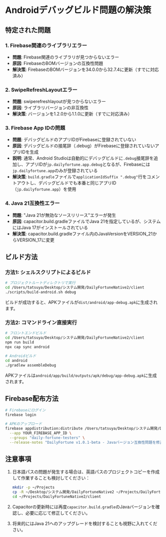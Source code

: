 # Androidデバッグビルド問題の解決策

## 特定された問題

### 1. Firebase関連のライブラリエラー
- **問題**: Firebase関連のライブラリが見つからないエラー
- **原因**: FirebaseのBOMバージョンの互換性問題
- **解決策**: FirebaseのBOMバージョンを34.0.0から32.7.4に更新（すでに対応済み）

### 2. SwipeRefreshLayoutエラー
- **問題**: swiperefreshlayoutが見つからないエラー
- **原因**: ライブラリバージョンの非互換性
- **解決策**: バージョンを1.2.0から1.1.0に更新（すでに対応済み）

### 3. Firebase App IDの問題
- **問題**: デバッグビルドのアプリIDがFirebaseに登録されていない
- **原因**: デバッグビルドの接尾辞（.debug）がFirebaseに登録されていないアプリIDを生成
- **説明**: 通常、Android Studioは自動的にデバッグビルドに`.debug`接尾辞を追加し、アプリIDが`jp.dailyfortune.app.debug`となるが、Firebaseには`jp.dailyfortune.app`のみが登録されている
- **解決策**: `build.gradle`ファイルで`applicationIdSuffix ".debug"`行をコメントアウトし、デバッグビルドでも本番と同じアプリID（`jp.dailyfortune.app`）を使用

### 4. Java 21互換性エラー
- **問題**: "Java 21が無効なソースリリース"エラーが発生
- **原因**: capacitor.build.gradleファイルでJava 21を指定しているが、システムにはJava 17がインストールされている
- **解決策**: capacitor.build.gradleファイル内のJavaVersionをVERSION_21からVERSION_17に変更

## ビルド方法

### 方法1: シェルスクリプトによるビルド

```bash
# プロジェクトルートディレクトリで実行
cd /Users/tatsuya/Desktop/システム開発/DailyFortuneNative2/client
./scripts/build-android.sh debug
```

ビルドが成功すると、APKファイルが`dist/android/app-debug.apk`に生成されます。

### 方法2: コマンドライン直接実行

```bash
# フロントエンドビルド
cd /Users/tatsuya/Desktop/システム開発/DailyFortuneNative2/client
npm run build
npx cap sync android

# Androidビルド
cd android
./gradlew assembleDebug
```

APKファイルは`android/app/build/outputs/apk/debug/app-debug.apk`に生成されます。

## Firebase配布方法

```bash
# Firebaseにログイン
firebase login

# APKのアップロード
firebase appdistribution:distribute /Users/tatsuya/Desktop/システム開発/DailyFortuneNative2/client/android/app/build/outputs/apk/debug/app-debug.apk \
  --app YOUR_FIREBASE_APP_ID \
  --groups "daily-fortune-testers" \
  --release-notes "DailyFortune v1.0.1-beta - Javaバージョン互換性問題を修正"
```

## 注意事項

1. 日本語パスの問題が発生する場合は、英語パスのプロジェクトコピーを作成して作業することも検討してください：
   ```bash
   mkdir -p ~/Projects
   cp -R ~/Desktop/システム開発/DailyFortuneNative2 ~/Projects/DailyFortuneNative2
   cd ~/Projects/DailyFortuneNative2/client
   ```

2. Capacitorの更新時には再度`capacitor.build.gradle`のJavaバージョンを確認し、必要に応じて修正してください。

3. 将来的にはJava 21へのアップグレードを検討することも視野に入れてください。